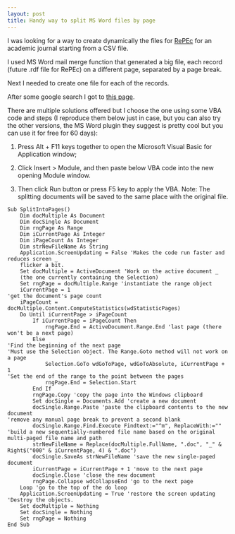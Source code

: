 ```yaml
---
layout: post
title: Handy way to split MS Word files by page
---
```


I was looking for a way to create dynamically the files for [RePEc](https://ideas.repec.org/t/booktemplate.html)  for an academic journal starting from a CSV file.

I used MS Word mail merge function that generated a big file, each record (future .rdf file for RePEc) on a different page, separated by a page break. 

Next I needed to create one file for each of the records. 

After some google search I got to [this page](https://www.extendoffice.com/documents/word/966-word-split-documents-into-multiple-documents.html).

There are multiple solutions offered but I choose the one using some VBA code and steps (I reproduce them below just in case, but  you can also try the other versions, the MS Word plugin they suggest is pretty cool but you can use it for free for 60 days):

1. Press Alt + F11 keys together to open the Microsoft Visual Basic for Application window;

2. Click Insert > Module, and then paste below VBA code into the new opening Module window.

3. Then click Run button or press F5 key to apply the VBA. Note: The splitting documents will be saved to the same place with the original file.

```vba
Sub SplitIntoPages()
	Dim docMultiple As Document
	Dim docSingle As Document
	Dim rngPage As Range
	Dim iCurrentPage As Integer
	Dim iPageCount As Integer
	Dim strNewFileName As String
	Application.ScreenUpdating = False 'Makes the code run faster and reduces screen _
	flicker a bit.
	Set docMultiple = ActiveDocument 'Work on the active document _
	(the one currently containing the Selection)
	Set rngPage = docMultiple.Range 'instantiate the range object
	iCurrentPage = 1
'get the document's page count
	iPageCount = docMultiple.Content.ComputeStatistics(wdStatisticPages)
	Do Until iCurrentPage > iPageCount
		If iCurrentPage = iPageCount Then
			rngPage.End = ActiveDocument.Range.End 'last page (there won't be a next page)
		Else
'Find the beginning of the next page
'Must use the Selection object. The Range.Goto method will not work on a page
			Selection.GoTo wdGoToPage, wdGoToAbsolute, iCurrentPage + 1
'Set the end of the range to the point between the pages
			rngPage.End = Selection.Start
		End If
		rngPage.Copy 'copy the page into the Windows clipboard
		Set docSingle = Documents.Add 'create a new document
		docSingle.Range.Paste 'paste the clipboard contents to the new document
'remove any manual page break to prevent a second blank
		docSingle.Range.Find.Execute Findtext:="^m", ReplaceWith:=""
'build a new sequentially-numbered file name based on the original multi-paged file name and path
		strNewFileName = Replace(docMultiple.FullName, ".doc", "_" & Right$("000" & iCurrentPage, 4) & ".doc")
		docSingle.SaveAs strNewFileName 'save the new single-paged document
		iCurrentPage = iCurrentPage + 1 'move to the next page
		docSingle.Close 'close the new document
		rngPage.Collapse wdCollapseEnd 'go to the next page
	Loop 'go to the top of the do loop
	Application.ScreenUpdating = True 'restore the screen updating
'Destroy the objects.
	Set docMultiple = Nothing
	Set docSingle = Nothing
	Set rngPage = Nothing
End Sub
```